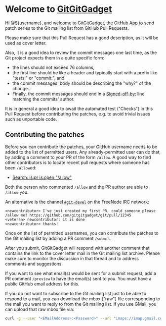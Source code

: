 # Welcome to [GitGitGadget](https://gitgitgadget.github.io/)

Hi @${username}, and welcome to GitGitGadget, the GitHub App to send patch series to the Git mailing list from GitHub Pull Requests.

Please make sure that this Pull Request has a good description, as it will be used as cover letter.

Also, it is a good idea to review the commit messages one last time, as the Git project expects them in a quite specific form:

* the lines should not exceed 76 columns,
* the first line should be like a header and typically start with a prefix like "tests:" or "commit:", and
* the commit messages' body should be describing the "why?" of the change.
* Finally, the commit messages should end in a [Signed-off-by:](https://git-scm.com/docs/SubmittingPatches#dco) line matching the commits' author.

It is in general a good idea to await the automated test ("Checks") in this Pull Request before contributing the patches, e.g. to avoid trivial issues such as unportable code.

## Contributing the patches

Before you can contribute the patches, your GitHub username needs to be added to the list of permitted users. Any already-permitted user can do that, by adding a comment to your PR of the form `/allow`. A good way to find other contributors is to locate recent pull requests where someone has been `/allow`ed:

* [Search: is:pr is:open "/allow"](https://github.com/gitgitgadget/git/pulls?utf8=%E2%9C%93&q=is%3Apr+is%3Aopen+%22%2Fallow%22)

Both the person who commented `/allow` and the PR author are able to `/allow` you.

An alternative is the channel [`#git-devel`](https://webchat.freenode.net/#git-devel) on the FreeNode IRC network:

    <newcontributor> I've just created my first PR, could someone please /allow me? https://github.com/gitgitgadget/git/pull/12345
    <veteran> newcontributor: it is done
    <newcontributor> thanks!

Once on the list of permitted usernames, you can contribute the patches to the Git mailing list by adding a PR comment `/submit`.

After you submit, GitGitGadget will respond with another comment that contains the link to the cover letter mail in the Git mailing list archive. Please make sure to monitor the discussion in that thread and to address comments and suggestions.

If you want to see what email(s) would be sent for a submit request, add a PR comment `/preview` to have the email(s) sent to you.  You must have a public GitHub email address for this.

If you do not want to subscribe to the Git mailing list just to be able to respond to a mail, you can download the mbox ("raw") file corresponding to the mail you want to reply to from the Git mailing list. If you use GMail, you can upload that raw mbox file via:

```sh
curl -g --user "<EMailAddress>:<Password>" --url "imaps://imap.gmail.com/INBOX" -T /path/to/raw.txt
```

